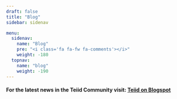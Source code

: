 ```yaml
---
draft: false
title: "Blog"
sidebar: sidenav

menu:
  sidenav:
    name: "Blog"
    pre: "<i class='fa fa-fw fa-comments'></i>"
    weight: -180
  topnav:
    name: "blog"
    weight: -190
---
```



#### For the latest news in the Teiid Community visit: [Teiid on Blogspot](http://teiid.blogspot.com)